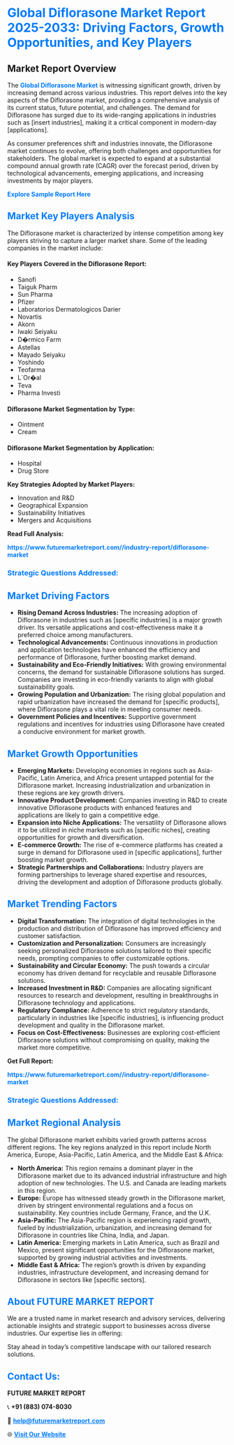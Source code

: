 <h1 style="color: #007BFF;">Global Diflorasone Market Report 2025-2033: Driving Factors, Growth Opportunities, and Key Players</h1>

<section id="overview">
<h2>Market Report Overview</h2>
<p>The <a href="https://www.futuremarketreport.com//industry-report/diflorasone-market" style="color: #007BFF; text-decoration: none;"><strong>Global Diflorasone Market</strong></a> is witnessing significant growth, driven by increasing demand across various industries. This report delves into the key aspects of the Diflorasone market, providing a comprehensive analysis of its current status, future potential, and challenges. The demand for Diflorasone has surged due to its wide-ranging applications in industries such as [insert industries], making it a critical component in modern-day [applications].</p>
<p>As consumer preferences shift and industries innovate, the Diflorasone market continues to evolve, offering both challenges and opportunities for stakeholders. The global market is expected to expand at a substantial compound annual growth rate (CAGR) over the forecast period, driven by technological advancements, emerging applications, and increasing investments by major players.</p>
</section>

<section id="overview">
<p><a href="https://www.futuremarketreport.com//request-sample/reportId=77936" style="color: #007BFF; text-decoration: none;"><strong>Explore Sample Report Here</strong></a></p>
</section>

<section id="key-players">
<h2 style="color: #007BFF;">Market Key Players Analysis</h2>
<p>The Diflorasone market is characterized by intense competition among key players striving to capture a larger market share. Some of the leading companies in the market include:</p>
<h4>Key Players Covered in the Diflorasone Report:</h4>
<ul><li>Sanofi</li><li>Taiguk Pharm</li><li>Sun Pharma</li><li>Pfizer</li><li>Laboratorios Dermatologicos Darier</li><li>Novartis</li><li>Akorn</li><li>Iwaki Seiyaku</li><li>D�rmico Farm</li><li>Astellas</li><li>Mayado Seiyaku</li><li>Yoshindo</li><li>Teofarma</li><li>L`Or�al</li><li>Teva</li><li>Pharma Investi</li></ul>
<h4>Diflorasone Market Segmentation by Type:</h4>
<ul><li>Ointment</li><li>Cream</li></ul>

<h4>Diflorasone Market Segmentation by Application:</h4>
<ul><li>Hospital</li><li>Drug Store</li></ul>
<p><strong>Key Strategies Adopted by Market Players:</strong></p>
<ul>
<li>Innovation and R&D</li>
<li>Geographical Expansion</li>
<li>Sustainability Initiatives</li>
<li>Mergers and Acquisitions</li>
</ul>
</section>

<section>
<p><strong>Read Full Analysis: </strong></p><a href="https://www.futuremarketreport.com//industry-report/diflorasone-market" style="color: #007BFF; text-decoration: none;"><strong>https://www.futuremarketreport.com//industry-report/diflorasone-market</strong></a>
<h3 style="color: #007BFF;">Strategic Questions Addressed:</h3>
</section>

<section id="driving-factors">
<h2 style="color: #007BFF;">Market Driving Factors</h2>
<ul>
<li><strong>Rising Demand Across Industries:</strong> The increasing adoption of Diflorasone in industries such as [specific industries] is a major growth driver. Its versatile applications and cost-effectiveness make it a preferred choice among manufacturers.</li>
<li><strong>Technological Advancements:</strong> Continuous innovations in production and application technologies have enhanced the efficiency and performance of Diflorasone, further boosting market demand.</li>
<li><strong>Sustainability and Eco-Friendly Initiatives:</strong> With growing environmental concerns, the demand for sustainable Diflorasone solutions has surged. Companies are investing in eco-friendly variants to align with global sustainability goals.</li>
<li><strong>Growing Population and Urbanization:</strong> The rising global population and rapid urbanization have increased the demand for [specific products], where Diflorasone plays a vital role in meeting consumer needs.</li>
<li><strong>Government Policies and Incentives:</strong> Supportive government regulations and incentives for industries using Diflorasone have created a conducive environment for market growth.</li>
</ul>
</section>

<section id="growth-opportunities">
<h2 style="color: #007BFF;">Market Growth Opportunities</h2>
<ul>
<li><strong>Emerging Markets:</strong> Developing economies in regions such as Asia-Pacific, Latin America, and Africa present untapped potential for the Diflorasone market. Increasing industrialization and urbanization in these regions are key growth drivers.</li>
<li><strong>Innovative Product Development:</strong> Companies investing in R&D to create innovative Diflorasone products with enhanced features and applications are likely to gain a competitive edge.</li>
<li><strong>Expansion into Niche Applications:</strong> The versatility of Diflorasone allows it to be utilized in niche markets such as [specific niches], creating opportunities for growth and diversification.</li>
<li><strong>E-commerce Growth:</strong> The rise of e-commerce platforms has created a surge in demand for Diflorasone used in [specific applications], further boosting market growth.</li>
<li><strong>Strategic Partnerships and Collaborations:</strong> Industry players are forming partnerships to leverage shared expertise and resources, driving the development and adoption of Diflorasone products globally.</li>
</ul>
</section>

<section id="trending-factors">
<h2 style="color: #007BFF;">Market Trending Factors</h2>
<ul>
<li><strong>Digital Transformation:</strong> The integration of digital technologies in the production and distribution of Diflorasone has improved efficiency and customer satisfaction.</li>
<li><strong>Customization and Personalization:</strong> Consumers are increasingly seeking personalized Diflorasone solutions tailored to their specific needs, prompting companies to offer customizable options.</li>
<li><strong>Sustainability and Circular Economy:</strong> The push towards a circular economy has driven demand for recyclable and reusable Diflorasone solutions.</li>
<li><strong>Increased Investment in R&D:</strong> Companies are allocating significant resources to research and development, resulting in breakthroughs in Diflorasone technology and applications.</li>
<li><strong>Regulatory Compliance:</strong> Adherence to strict regulatory standards, particularly in industries like [specific industries], is influencing product development and quality in the Diflorasone market.</li>
<li><strong>Focus on Cost-Effectiveness:</strong> Businesses are exploring cost-efficient Diflorasone solutions without compromising on quality, making the market more competitive.</li>
</ul>
</section>

<section>
<p><strong>Get Full Report: </strong></p><a href="https://www.futuremarketreport.com//industry-report/diflorasone-market" style="color: #007BFF; text-decoration: none;"><strong>https://www.futuremarketreport.com//industry-report/diflorasone-market</strong></a>
<h3 style="color: #007BFF;">Strategic Questions Addressed:</h3>
</section>


<section id="regional-analysis">
<h2 style="color: #007BFF;">Market Regional Analysis</h2>
<p>The global Diflorasone market exhibits varied growth patterns across different regions. The key regions analyzed in this report include North America, Europe, Asia-Pacific, Latin America, and the Middle East & Africa:</p>
<ul>
<li><strong>North America:</strong> This region remains a dominant player in the Diflorasone market due to its advanced industrial infrastructure and high adoption of new technologies. The U.S. and Canada are leading markets in this region.</li>
<li><strong>Europe:</strong> Europe has witnessed steady growth in the Diflorasone market, driven by stringent environmental regulations and a focus on sustainability. Key countries include Germany, France, and the U.K.</li>
<li><strong>Asia-Pacific:</strong> The Asia-Pacific region is experiencing rapid growth, fueled by industrialization, urbanization, and increasing demand for Diflorasone in countries like China, India, and Japan.</li>
<li><strong>Latin America:</strong> Emerging markets in Latin America, such as Brazil and Mexico, present significant opportunities for the Diflorasone market, supported by growing industrial activities and investments.</li>
<li><strong>Middle East & Africa:</strong> The region’s growth is driven by expanding industries, infrastructure development, and increasing demand for Diflorasone in sectors like [specific sectors].</li>
</ul>
</section>

<footer>
<h2 style="color: #007BFF;">About FUTURE MARKET REPORT</h2>
<p>We are a trusted name in market research and advisory services, delivering actionable insights and strategic support to businesses across diverse industries. Our expertise lies in offering:</p>

<p>Stay ahead in today’s competitive landscape with our tailored research solutions.</p>

<h2 style="color: #007BFF;">Contact Us:</h2>
<p><strong>FUTURE MARKET REPORT</strong></p>
<p>📞 <strong>+91 (883) 074-8030</strong></p>
<p>📧 <strong><a href="mailto:help@futuremarketreport.com" style="color: #007BFF;">help@futuremarketreport.com</a></strong></p>
<p>🌐 <strong><a href="https://www.futuremarketreport.com/" style="color: #007BFF;">Visit Our Website</a></strong></p>
</footer>